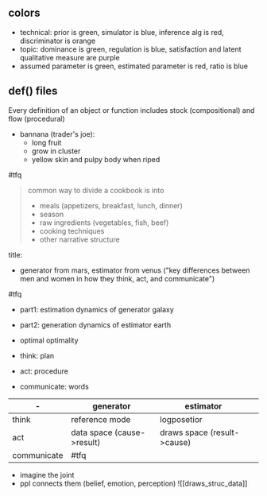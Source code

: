 ## colors
- technical: prior is green, simulator is blue, inference alg is red, discriminator is orange
- topic: dominance is green, regulation is blue, satisfaction and latent qualitative measure are purple
- assumed parameter is green, estimated parameter is red, ratio is blue

## def() files
Every definition of an object or function includes stock (compositional) and flow (procedural)
- bannana (trader's joe):  
	- long fruit
	- grow in cluster
	- yellow skin and pulpy body when riped

#tfq 
> common way to divide a cookbook is into 
> - meals (appetizers, breakfast, lunch, dinner) 
>  - season
>  - raw ingredients (vegetables, fish, beef)
>  - cooking techniques
>  - other narrative structure

title:
- generator from mars, estimator from venus ("key differences between men and women in how they think, act, and communicate")

#tfq 
- part1: estimation dynamics of generator galaxy 
- part2: generation dynamics of estimator earth

- optimal optimality
- think: plan
- act: procedure
- communicate: words

| -           | generator                   | estimator                   |     |
| ----------- | --------------------------- | --------------------------- | --- |
| think       | reference mode              | logposetior                 |     |
| act         | data space  (cause->result) | draws space (result->cause) |     |
| communicate | #tfq                        |                             |     |

- imagine the joint
- ppl connects them (belief, emotion, perception)
![[draws_struc_data]]